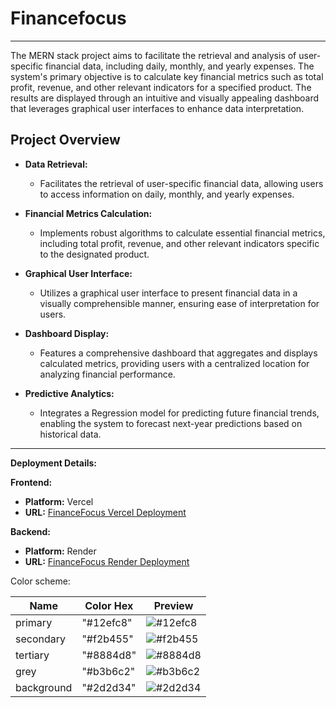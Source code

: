 # Financefocus


---

The MERN stack project aims to facilitate the retrieval and analysis of user-specific financial data, including daily, monthly, and yearly expenses. The system's primary objective is to calculate key financial metrics such as total profit, revenue, and other relevant indicators for a specified product. The results are displayed through an intuitive and visually appealing dashboard that leverages graphical user interfaces to enhance data interpretation.




## Project Overview

- **Data Retrieval:**
  - Facilitates the retrieval of user-specific financial data, allowing users to access information on daily, monthly, and yearly expenses.

- **Financial Metrics Calculation:**
  - Implements robust algorithms to calculate essential financial metrics, including total profit, revenue, and other relevant indicators specific to the designated product.

- **Graphical User Interface:**
  - Utilizes a graphical user interface to present financial data in a visually comprehensible manner, ensuring ease of interpretation for users.

- **Dashboard Display:**
  - Features a comprehensive dashboard that aggregates and displays calculated metrics, providing users with a centralized location for analyzing financial performance.

- **Predictive Analytics:**
  - Integrates a Regression model for predicting future financial trends, enabling the system to forecast next-year predictions based on historical data.



---

**Deployment Details:**

**Frontend:**
- **Platform:** Vercel
- **URL:** [FinanceFocus Vercel Deployment](https://financefocus.vercel.app/)

**Backend:**
- **Platform:** Render
- **URL:** [FinanceFocus Render Deployment](https://financefocus.onrender.com)

Color scheme:
 
|   Name      | Color Hex  | Preview       |
|-------------|------------|---------------|
| primary     | "#12efc8"  | ![#12efc8](https://via.placeholder.com/15/12efc8/000000?text=+) |
| secondary   | "#f2b455"  | ![#f2b455](https://via.placeholder.com/15/f2b455/000000?text=+) |
| tertiary    | "#8884d8"  | ![#8884d8](https://via.placeholder.com/15/8884d8/000000?text=+) |
| grey        | "#b3b6c2"  | ![#b3b6c2](https://via.placeholder.com/15/b3b6c2/000000?text=+) |
| background  | "#2d2d34"  | ![#2d2d34](https://via.placeholder.com/15/2d2d34/000000?text=+) |
